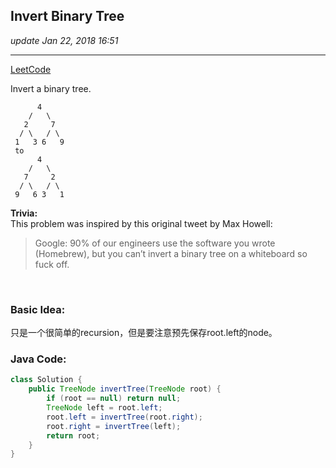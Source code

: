 ## Invert Binary Tree
_update Jan 22, 2018  16:51_

---
[LeetCode](https://leetcode.com/problems/invert-binary-tree/description/)

Invert a binary tree.

          4
        /   \
       2     7
      / \   / \
     1   3 6   9
     to
          4
        /   \
       7     2
      / \   / \
     9   6 3   1

**Trivia:**  
This problem was inspired by this original tweet by Max Howell:
>Google: 90% of our engineers use the software you wrote (Homebrew), but you can’t invert a binary tree on a whiteboard so fuck off.

<br>

### Basic Idea:
只是一个很简单的recursion，但是要注意预先保存root.left的node。

### Java Code:
```java
class Solution {
    public TreeNode invertTree(TreeNode root) {
        if (root == null) return null;
        TreeNode left = root.left;
        root.left = invertTree(root.right);
        root.right = invertTree(left);
        return root;
    }
}
```
